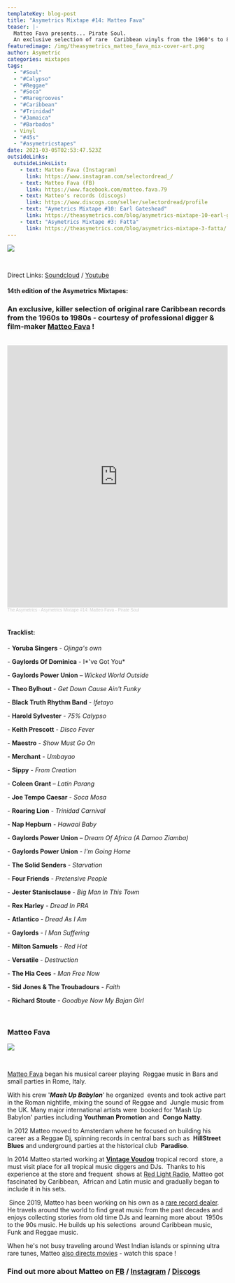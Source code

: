```yaml
---
templateKey: blog-post
title: "Asymetrics Mixtape #14: Matteo Fava"
teaser: |-
  Matteo Fava presents... Pirate Soul. 
  An exclusive selection of rare  Caribbean vinyls from the 1960's to 80's !
featuredimage: /img/theasymetrics_matteo_fava_mix-cover-art.png
author: Asymetric
categories: mixtapes
tags:
  - "#Soul"
  - "#Calypso"
  - "#Reggae"
  - "#Soca"
  - "#Raregrooves"
  - "#Caribbean"
  - "#Trinidad"
  - "#Jamaica"
  - "#Barbados"
  - Vinyl
  - "#45s"
  - "#asymetricstapes"
date: 2021-03-05T02:53:47.523Z
outsideLinks:
  outsideLinksList:
    - text: Matteo Fava (Instagram)
      link: https://www.instagram.com/selectordread_/
    - text: Matteo Fava (FB)
      link: https://www.facebook.com/matteo.fava.79
    - text: Matteo's records (discogs)
      link: https://www.discogs.com/seller/selectordread/profile
    - text: "Aymetrics Mixtape #10: Earl Gateshead"
      link: https://theasymetrics.com/blog/asymetrics-mixtape-10-earl-gateshead-hopeful-village/
    - text: "Asymetrics Mixtape #3: Fatta"
      link: https://theasymetrics.com/blog/asymetrics-mixtape-3-fatta/
---
```

![](/img/theasymetrics_piratesoul_cover.jpg)

<br>

Direct Links: [Soundcloud](https://soundcloud.com/the-asymetrics/asymetrics-mixtape-14-matteo-fava-pirate-soul) / [Youtube](https://www.youtube.com/watch?v=xyp9lcaDrCY)

#### 14th edition of the Asymetrics Mixtapes:

### An exclusive, killer selection of original rare Caribbean records from the 1960s to 1980s  - courtesy of professional digger & film-maker [Matteo Fava](https://www.instagram.com/selectordread_/) !

<br>

<iframe width="100%" height="600" scrolling="no" frameborder="no" allow="autoplay" src="https://w.soundcloud.com/player/?url=https%3A//api.soundcloud.com/tracks/1004508346&color=%23ff5500&auto_play=false&hide_related=false&show_comments=true&show_user=true&show_reposts=false&show_teaser=true&visual=true"></iframe><div style="font-size: 10px; color: #cccccc;line-break: anywhere;word-break: normal;overflow: hidden;white-space: nowrap;text-overflow: ellipsis; font-family: Interstate,Lucida Grande,Lucida Sans Unicode,Lucida Sans,Garuda,Verdana,Tahoma,sans-serif;font-weight: 100;"><a href="https://soundcloud.com/the-asymetrics" title="The Asymetrics" target="_blank" style="color: #cccccc; text-decoration: none;">The Asymetrics</a> · <a href="https://soundcloud.com/the-asymetrics/asymetrics-mixtape-14-matteo-fava-pirate-soul" title="Asymetrics Mixtape #14: Matteo Fava - Pirate Soul" target="_blank" style="color: #cccccc; text-decoration: none;">Asymetrics Mixtape #14: Matteo Fava - Pirate Soul</a></div>

<br>

#### Tracklist:

\- **Yoruba Singers** - *Ojinga's own* 

\- **Gaylords Of Dominica** - I*'ve Got You*

\- **Gaylords Power Union** – *Wicked World Outside*

\- **Theo Bylhout** - *Get Down Cause Ain't Funky*

\- **Black Truth Rhythm Band** - *Ifetayo*

\- **Harold Sylvester** - *75% Calypso* 

\- **Keith Prescott** - *Disco Fever*

\- **Maestro** - *Show Must Go On*

\- **Merchant** - *Umbayao*

\- **Sippy** - *From Creation*

\- **Coleen Grant** – *Latin Parang* 

\- **Joe Tempo Caesar** - *Soca Mosa*

\- **Roaring Lion** - *Trinidad Carnival*

\- **Nap Hepburn** - *Hawaai Baby* 

\- **Gaylords Power Union** – *Dream Of Africa (A Damoo Ziamba)*

\- **Gaylords Power Union** - *I'm Going Home*

\- **The Solid Senders** - *Starvation* 

\- **Four Friends** - *Pretensive People* 

\- **Jester Stanisclause** - *Big Man In This Town*

\- **Rex Harley** - *Dread In PRA* 

\- **Atlantico** - *Dread As I Am* 

\- **Gaylords** - *I Man Suffering*

\- **Milton Samuels** - *Red Hot*

\- **Versatile** - *Destruction*

\- **The Hia Cees** - *Man Free Now* 

\- **Sid Jones & The Troubadours** - *Faith*

\- **Richard Stoute** - *Goodbye Now My Bajan Girl* 

*<br>*

### **Matteo Fava**

![](/img/personal-picture.jpg)

<br>

[Matteo Fava](https://www.facebook.com/matteo.fava.79) began his musical career playing  Reggae music in Bars and small parties in Rome, Italy. 

With his crew '***Mash Up Babylon***' he organized  events and took active part in the Roman nightlife, mixing the sound of Reggae and  Jungle music from the UK. Many major international artists were  booked for 'Mash Up Babylon' parties including **Youthman Promotion** and  **Congo Natty**. 

In 2012 Matteo moved to Amsterdam where he focused on building his  career as a Reggae Dj, spinning records in central bars such as  **HillStreet Blues** and underground parties at the historical club  **Paradiso**. 

In 2014 Matteo started working at **[Vintage Voudou](https://vintagevoudou.com/)** tropical record  store, a must visit place for all tropical music diggers and DJs.  Thanks to his experience at the store and frequent  shows at [Red Light Radio](https://www.mixcloud.com/redlightradio/), Matteo got fascinated by Caribbean,  African and Latin music and gradually began to include it in his sets. 

 Since 2019, Matteo has been working on his own as a [rare record dealer](https://www.discogs.com/seller/selectordread/profile).  He travels around the world to find great music from the past decades and enjoys collecting stories from old time DJs and learning more about  1950s to the 90s music. He builds up his selections  around Caribbean music, Funk and Reggae music.

When he's not busy traveling around West Indian islands or spinning ultra rare tunes, Matteo [also directs movies](https://www.festivalnikon.fr/en/video/2020/870) - watch this space !

### Find out more about Matteo on [FB](https://www.facebook.com/matteo.fava.79) / [Instagram](https://www.instagram.com/selectordread_/) / [Discogs](https://www.discogs.com/seller/selectordread/profile)